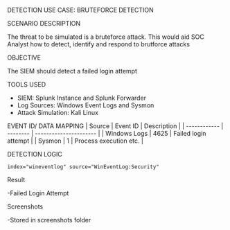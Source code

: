 DETECTION USE CASE: BRUTEFORCE DETECTION

SCENARIO DESCRIPTION

The threat to be simulated is a bruteforce attack. This would aid SOC Analyst how to detect, identify and respond to brutforce attacks

OBJECTIVE

The SIEM should detect a failed login attempt

TOOLS USED
- SIEM: Splunk Instance and Splunk Forwarder
- Log Sources: Windows Event Logs and Sysmon
- Attack Simulation: Kali Linux

EVENT ID/ DATA MAPPING
| Source       | Event ID | Description            |
| ------------ | -------- | ---------------------- |
| Windows Logs | 4625     | Failed login attempt   |
| Sysmon       | 1        | Process execution etc. |

DETECTION LOGIC
```spl
index="wineventlog" source="WinEventLog:Security"
```

Result

-Failed Login Attempt

Screenshots

-Stored in screenshots folder
